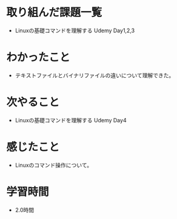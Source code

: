 # 取り組んだ課題一覧

- Linuxの基礎コマンドを理解する Udemy Day1,2,3

# わかったこと

- テキストファイルとバイナリファイルの違いについて理解できた。

# 次やること

- Linuxの基礎コマンドを理解する Udemy Day4

# 感じたこと

- Linuxのコマンド操作について。

# 学習時間
- 2.0時間
